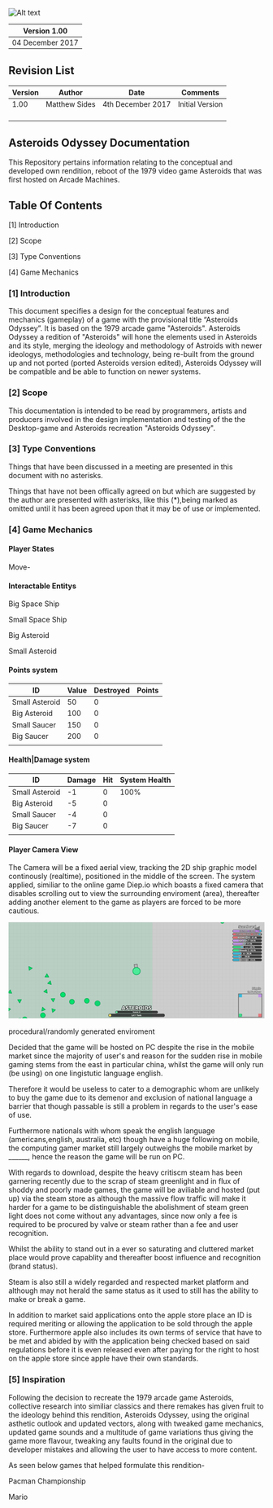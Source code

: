 
![Alt text](https://github.com/matthewsides/Asteroids-Odyssey-/blob/master/asteroids-odyssey-poster.png?raw=true "Optional Title")

| Version 1.00    |
|-----------------|
| 04 December 2017|
 


## Revision List

| Version     | Author          | Date                 | Comments                       |
|-------------|-----------------|----------------------|--------------------------------|
| 1.00        |  Matthew Sides  | 4th December 2017    | Initial Version                |
|             |                 |                      |                                | 
|             |                 |                      |                                | 
|             |                 |                      |                                |
|             |                 |                      |                                |
                   

## Asteroids Odyssey Documentation
This Repository pertains information relating to the conceptual and developed own rendition, reboot of the 1979 video game Asteroids that was first hosted on Arcade Machines.


## Table Of Contents

[1] Introduction 

[2] Scope

[3] Type Conventions

[4] Game Mechanics 

### [1] Introduction

This document specifies a design for the conceptual features and mechanics (gameplay) of a game with the provisional title “Asteroids Odyssey”. It is based on the 1979 arcade game "Asteroids". Asteroids Odyssey a redition of "Asteroids" will hone the elements used in Asteroids and its style, merging the ideology and methodology of Astroids with newer ideologys, methodologies and technology, being re-built from the ground up and not ported (ported Asteroids version edited), Asteroids Odyssey will be compatible and be able to function on newer systems.

### [2] Scope

This documentation is intended to be read by programmers, artists and producers involved in the design implementation and testing of the the Desktop-game and Asteroids recreation  "Asteroids Odyssey".

### [3] Type Conventions

Things that have been discussed in a meeting are presented in this document with no asterisks.

Things that have not been offically agreed on but which are suggested by the author are presented with asterisks, like this (*),being marked as omitted until it has been agreed upon that it may be of use or implemented.


### [4] Game Mechanics

#### Player States

Move-


#### Interactable Entitys 

Big Space Ship

Small Space Ship

Big Asteroid 

Small Asteroid

#### Points system

| ID          | Value           | Destroyed            | Points                         |
|-------------|-----------------|----------------------|--------------------------------|
| Small Asteroid|  50  | 0   |                                                          |
| Big Asteroid|    100 | 0   |                                                          | 
| Small Saucer|    150 | 0   |                                                          | 
| Big Saucer  |    200 | 0   |                                                          |
|             |        |     |                                                          |
                   
#### Health|Damage system

| ID          | Damage          | Hit                  | System Health                  |
|-------------|-----------------|----------------------|--------------------------------|
| Small Asteroid| -1 | 0  | 100%                                                        |
| Big Asteroid|   -5 | 0  |                                                             | 
| Small Saucer|   -4 | 0  |                                                             | 
|  Big Saucer |   -7 | 0  |                                                             |
|             |      |    |                                                             |
                   

#### Player Camera View
The Camera will be a fixed aerial view, tracking the 2D ship graphic model continously (realtime), positioned in the middle of the screen. The system applied, similiar to the online game Diep.io which boasts a fixed camera that disables scrolling out to view the surrounding enviroment (area), thereafter adding another element to the game as players are forced to be more cautious.

![Alt text](https://github.com/matthewsides/Asteroids-Odyssey-/blob/master/Diep.io.png?raw=true "Optional Title")

procedural/randomly generated enviroment

Decided that the game will be hosted on PC despite the rise in the mobile market since the majority of user's and reason for the sudden rise in mobile gaming stems from the east in particular china, whilst the game will only run (be using) on one lingistutic language english. 


Therefore it would be useless to cater to a demographic whom are unlikely to buy the game due to its demenor and exclusion of national language a barrier that though passable is still a problem in regards to the user's ease of use. 

Furthermore nationals with whom speak the english language (americans,english, australia, etc) though have a huge following on mobile, the computing  gamer market still largely outweighs the mobile market by ______, hence the reason the game will be run on PC.

With regards to download, despite the heavy critiscm steam has been garnering recently due to the scrap of steam greenlight and in flux of shoddy and poorly made games, the game will be aviliable and hosted (put up) via the steam store as although the massive flow traffic will make it harder for a game to be distinguishable the abolishment of steam green light does not come without any advantages, since now only a fee is required to be procured by valve or steam rather than a fee and user recognition.

Whilst the ability to stand out in a ever so saturating and cluttered market place would prove capablity and thereafter boost influence and recognition (brand status).

Steam is also still a widely regarded and respected market platform and although may not herald the same status as it used to still has the ability to make or break a game.

In addition to market said applications onto the apple store place an ID is required meriting or allowing the application to be sold through the apple store. Furthermore  apple also includes its own terms of  service  that have to be met and abided by with the application being checked based on said regulations before it is even released even after paying for the right to host on the apple store since apple have their own standards. 

### [5] Inspiration 
Following the decision to recreate the 1979 arcade game Asteroids, collective research into similiar classics and there remakes 
has given fruit to the ideology behind this rendition, Asteroids Odyssey, using the original asthetic outlook and updated vectors,  along with tweaked game mechanics, updated game sounds and a multitude of game variations thus giving the game more flavour, tweaking any faults found in the original due to developer mistakes and allowing the user to have access to more content. 

As seen below games that helped formulate this rendition-

Pacman Championship

Mario 
